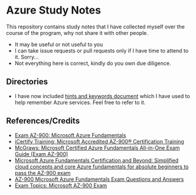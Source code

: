 # Azure Study Notes
This repository contains study notes that I have collected myself over the course of the program, why not share it with other people.
- It may be useful or not useful to you
- I can take issue requests or pull requests only if I have time to attend to it. Sorry...
- Not everything here is correct, kindly do you own due diligence.

## Directories
- I have now included [hints and keywords document](hints-and-keywords/hints-and-keywords.md) which I have used to help remember Azure services. Feel free to refer to it. 

## References/Credits
- [Exam AZ-900: Microsoft Azure Fundamentals](https://learn.microsoft.com/en-us/certifications/exams/az-900/)
- [iCertify Training: Microsoft Accredited AZ-900® Certification Training](https://www.icertifytraining.com/az-900/)
- [McGraws: Microsoft Certified Azure Fundamentals All-in-One Exam Guide (Exam AZ-900)](https://www.mheducation.com/highered/product/microsoft-certified-azure-fundamentals-all-one-exam-guide-exam-az-900-hyman/9781264268368.html)
- [Microsoft Azure Fundamentals Certification and Beyond: Simplified cloud concepts and core Azure fundamentals for absolute beginners to pass the AZ-900 exam](https://a.co/d/eHsuRr5)
- [AZ-900 Microsoft Azure Fundamentals Exam Questions and Answers](https://pupuweb.com/microsoft-azure-fundamentals-az900-actual-exam-question-answer-dumps/)
- [Exam Topics: Microsoft AZ-900 Exam](https://www.examtopics.com/exams/microsoft/az-900/) 